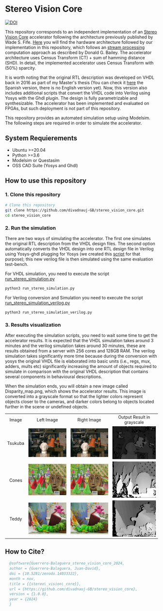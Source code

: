 # Stereo Vision Core

[![DOI](https://zenodo.org/badge/749339858.svg)](https://doi.org/10.5281/zenodo.14033322)

This repository corresponds to an independent implementation of an [Stereo Vision Core](https://ieeexplore.ieee.org/document/6213095) accelerator following the architecture previously published by Wade S. Fife. [Here](https://github.com/divadnauj-GB/stereo_vision_core/blob/main/docs/Stereo_Match_Core.pdf) you will find the hardware architecture followed by our implementation in this repository, which follows an [stream processing](https://books.google.it/books?hl=en&lr=&id=zBvQEAAAQBAJ&oi=fnd&pg=PR13&dq=info:VoM82DhlG14J:scholar.google.com&ots=Kd3v-oct1x&sig=0lTqyihl90F4YWILAg8FHmiNHlI&redir_esc=y#v=onepage&q&f=false) computation approach as described by Donald G. Bailey. The accelerator architecture uses Census Transform (CT) + sum of hamming distance (SHD). In detail, the implemented accelerator uses Census Transform with (50%) sparcity.

It is worth noting that the original RTL description was developed on VHDL back in 2016 as part of my Master's thesis (You can check it [here](https://github.com/divadnauj-GB/stereo_vision_core/blob/main/docs/JuanDGuerrero-Msc-Thesis.pdf) the Spanish version, there is no English version yet). Now, this version also includes additional scripts that convert the VHDL code into Verilog using Yosys with the Ghdl plugin. The design is fully parametrizable and synthesizable. The accelerator has been implemented and evaluated on FPGAs, but such deployment is not part of this repository.

This repository provides an automated simulation setup using Modelsim. The following steps are required in order to simulate the accelerator.

## System Requierements

- Ubuntu >=20.04
- Python >=3.6
- Modelsim or Questasim
- OSS CAD Suite (Yosys and Ghdl)

## How to use this repository

### 1. Clone this repository

```bash
# Clone this repository
git clone https://github.com/divadnauj-GB/stereo_vision_core.git
cd stereo_vision_core
```

### 2. Run the simulation

There are two ways of simulating the accelerator. The first one simulates the original RTL description from the VHDL design files. The second option automatically converts the VHDL design into one RTL design file in Verilog using Yosys-ghdl plugging for Yosys (we created this [script](https://github.com/divadnauj-GB/stereo_vision_core/blob/main/yosys_ghdl.sh) for that purpose); this new verilog file is then simulated using the same evaluation test-bench.

For VHDL simulation, you need to execute the script [run_stereo_simulation.py](https://github.com/divadnauj-GB/stereo_vision_core/blob/main/run_stereo_simulation_verilog.py)

```bash
python3 run_stereo_simulation.py
```

For Verilog conversion and Simulation you need  to execute the script [run_stereo_simulation_verilog.py](https://github.com/divadnauj-GB/stereo_vision_core/blob/main/run_stereo_simulation_verilog.py)

```bash
python3 run_stereo_simulation_verilog.py
```

### 3. Results visualization

After executing the simulation scripts, you need to wait some time to get the accelerator results. It is expected that the VHDL simulation takes around 3 minutes and the verilog simulation takes around 30 minutes, these are results obtained from a server with 256 cores and 128GB RAM. The verilog simulation takes significantly more time because during the conversion with yosys the original VHDL file is elaborated into basic units (i.e., regs, mux, adders, mults etc) significantly increasing the amount of objects required to simulate in comparison with the original VHDL description that contains several components in behavioural descriptions.

When the simulation ends, you will obtain a new image called Disparity_map.png, which shows the accelerator results. This image is converted into a grayscale format so that the lighter colors represent objects closer to the cameras, and darker colors belong to objects located further in the scene or undefined objects.

| | | | |
|:-:|:-:|:-:|:-:|
|Image| Left Image          |      Right Image     |     Output Result in grayscale    |
|Tsukuba| ![Leftimg](imL.png) | ![rightim](imR.png)  |![Disparity_map](Disparity_map_tsukuba.png)|
|Cones| ![Leftimg](im2L.png) | ![rightim](im2R.png)  |![Disparity_map](Disparity_map_Cones.png)|
|Teddy| ![Leftimg](im6L.png) | ![rightim](im6R.png)  |![Disparity_map](Disparity_map_teddy.png)|

## How to Cite?

```bibtex
  @software{Guerrero-Balaguera_stereo_vision_core_2024,
  author = {Guerrero-Balaguera, Juan-David},
  doi = {10.5281/zenodo.14033322},
  month = nov,
  title = {{stereo\_vision\_core}},
  url = {https://github.com/divadnauj-GB/stereo_vision_core},
  version = {1.0.0},
  year = {2024}
  }
```
